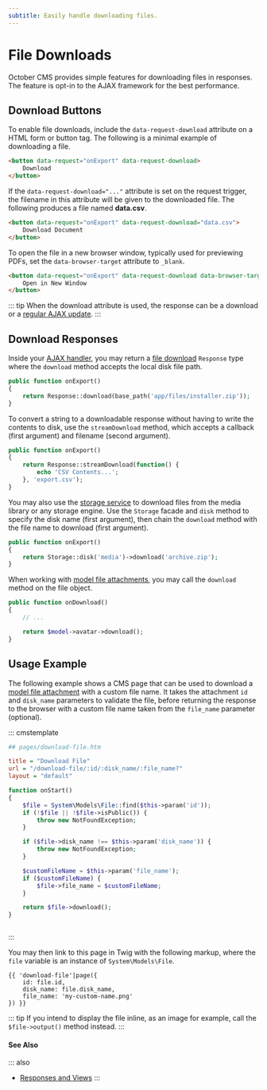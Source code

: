 ```yaml
---
subtitle: Easily handle downloading files.
---
```

# File Downloads

October CMS provides simple features for downloading files in responses. The feature is opt-in to the AJAX framework for the best performance.

## Download Buttons

To enable file downloads, include the `data-request-download` attribute on a HTML form or button tag. The following is a minimal example of downloading a file.

```html
<button data-request="onExport" data-request-download>
    Download
</button>
```

If the `data-request-download="..."` attribute is set on the request trigger, the filename in this attribute will be given to the downloaded file. The following produces a file named **data.csv**.

```html
<button data-request="onExport" data-request-download="data.csv">
    Download Document
</button>
```

To open the file in a new browser window, typically used for previewing PDFs, set the `data-browser-target` attribute to `_blank`.

```html
<button data-request="onExport" data-request-download data-browser-target="_blank">
    Open in New Window
</button>
```

::: tip
When the download attribute is used, the response can be a download or a [regular AJAX update](../ajax/update-partials.md).
:::

## Download Responses

Inside your [AJAX handler](../ajax/handlers.md), you may return a [file download](../../extend/services/response-view.md) `Response` type where the `download` method accepts the local disk file path.

```php
public function onExport()
{
    return Response::download(base_path('app/files/installer.zip'));
}
```

To convert a string to a downloadable response without having to write the contents to disk, use the `streamDownload` method, which accepts a callback (first argument) and filename (second argument).

```php
public function onExport()
{
    return Response::streamDownload(function() {
        echo 'CSV Contents...';
    }, 'export.csv');
}
```

You may also use the [storage service](../../extend/services/storage.md) to download files from the media library or any storage engine. Use the `Storage` facade and `disk` method to specify the disk name (first argument), then chain the `download` method with the file name to download (first argument).

```php
public function onExport()
{
    return Storage::disk('media')->download('archive.zip');
}
```

When working with [model file attachments](../../extend/database/attachments.md), you may call the `download` method on the file object.

```php
public function onDownload()
{
    // ...

    return $model->avatar->download();
}
```


## Usage Example

The following example shows a CMS page that can be used to download a [model file attachment](../../extend/database/attachments.md) with a custom file name. It takes the attachment `id` and `disk_name` parameters to validate the file, before returning the response to the browser with a custom file name taken from the `file_name` parameter (optional).

::: cmstemplate
```ini
## pages/download-file.htm

title = "Download File"
url = "/download-file/:id/:disk_name/:file_name?"
layout = "default"
```
```php
function onStart()
{
    $file = System\Models\File::find($this->param('id'));
    if (!$file || !$file->isPublic()) {
        throw new NotFoundException;
    }

    if ($file->disk_name !== $this->param('disk_name')) {
        throw new NotFoundException;
    }

    $customFileName = $this->param('file_name');
    if ($customFileName) {
        $file->file_name = $customFileName;
    }

    return $file->download();
}
```
```twig
```
:::

You may then link to this page in Twig with the following markup, where the `file` variable is an instance of `System\Models\File`.

```twig
{{ 'download-file'|page({
    id: file.id,
    disk_name: file.disk_name,
    file_name: 'my-custom-name.png'
}) }}
```

::: tip
If you intend to display the file inline, as an image for example, call the `$file->output()` method instead.
:::

#### See Also

::: also
* [Responses and Views](../../extend/services/response-view.md)
:::
